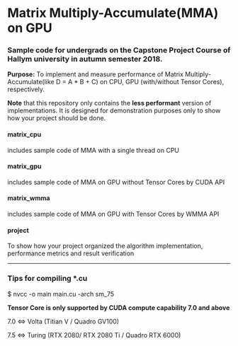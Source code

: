 # Matrix Multiply-Accumulate(MMA) on GPU 
### Sample code for undergrads on the Capstone Project Course of Hallym university in autumn semester 2018.
**Purpose:** To implement and measure performance of Matrix Multiply-Accumulate(like D = A * B + C) on CPU, GPU (with/without Tensor Cores), respectively.

**Note** that this repository only contains the **less performant** version of implementations. It is designed for demonstration purposes only to show how your project should be done.

#### matrix_cpu
includes sample code of MMA with a single thread on CPU

#### matrix_gpu
includes sample code of MMA on GPU without Tensor Cores by CUDA API

#### matrix_wmma
includes sample code of MMA on GPU with Tensor Cores by WMMA API

#### project
To show how your project organized the algorithm implementation, performance metrics and result verification

---

### Tips for compiling *.cu
$ nvcc -o main main.cu -arch sm_75

**Tensor Core is only supported by CUDA compute capability 7.0 and above**

7.0 <=> Volta (Titian V / Quadro GV100)

7.5 <=> Turing (RTX 2080/ RTX 2080 Ti / Quadro RTX 6000)
